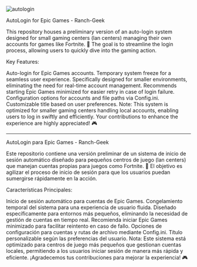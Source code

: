 



![autologin](https://github.com/Chimiscuilo123/Autologin-EpicGames/assets/159100583/2a18d117-2ca8-4639-b156-9b4ac1878a5f)




AutoLogin for Epic Games - Ranch-Geek

This repository houses a preliminary version of an auto-login system designed for small gaming centers (lan centers) managing their own accounts for games like Fortnite. 🚀 The goal is to streamline the login process, allowing users to quickly dive into the gaming action.

Key Features:

Auto-login for Epic Games accounts.
Temporary system freeze for a seamless user experience.
Specifically designed for smaller environments, eliminating the need for real-time account management.
Recommends starting Epic Games minimized for easier retry in case of login failure.
Configuration options for accounts and file paths via Config.ini.
Customizable title based on user preferences.
Note: This system is optimized for smaller gaming centers handling local accounts, enabling users to log in swiftly and efficiently. Your contributions to enhance the experience are highly appreciated! 🎮

****************************************************************************************************

AutoLogin para Epic Games - Ranch-Geek

Este repositorio contiene una versión preliminar de un sistema de inicio de sesión automático diseñado para pequeños centros de juego (lan centers) que manejan cuentas propias para juegos como Fortnite. 🚀 El objetivo es agilizar el proceso de inicio de sesión para que los usuarios puedan sumergirse rápidamente en la acción.

Características Principales:

Inicio de sesión automático para cuentas de Epic Games.
Congelamiento temporal del sistema para una experiencia de usuario fluida.
Diseñado específicamente para entornos más pequeños, eliminando la necesidad de gestión de cuentas en tiempo real.
Recomienda iniciar Epic Games minimizado para facilitar reintento en caso de fallo.
Opciones de configuración para cuentas y rutas de archivo mediante Config.ini.
Título personalizable según las preferencias del usuario.
Nota: Este sistema está optimizado para centros de juego más pequeños que gestionan cuentas locales, permitiendo a los usuarios iniciar sesión de manera más rápida y eficiente. ¡Agradecemos tus contribuciones para mejorar la experiencia! 🎮
